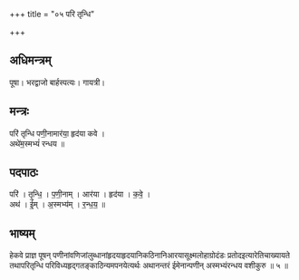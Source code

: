 +++
title = "०५ परि तृन्धि"

+++
## अधिमन्त्रम्
पूषा। भरद्वाजो बार्हस्पत्यः। गायत्री।

## मन्त्रः
परि॑ तृन्धि पणी॒नामार॑या॒ हृद॑या कवे ।  
अथे॑म॒स्मभ्यं॑ रन्धय ॥

## पदपाठः
परि॑ । तृ॒न्धि॒ । प॒णी॒नाम् । आर॑या । हृद॑या । क॒वे॒ ।  
अथ॑ । ई॒म् । अ॒स्मभ्य॑म् । र॒न्ध॒य॒ ॥

## भाष्यम्
हेकवे प्राज्ञ पूषन् पणीनांवणिजांलुब्धानांहृदयाहृदयानिकठिनानिआरयासूक्ष्मलोहाग्रोदंडः प्रतोदइत्यारेतिचाख्यायते तथापरितृन्धि परिविध्यहृद्गतङ्काठिन्यमपनयेत्यर्थः अथानन्तरं ईमेनान्पणीन् अस्मभ्यंरन्धय वशीकुरु ॥ ५ ॥